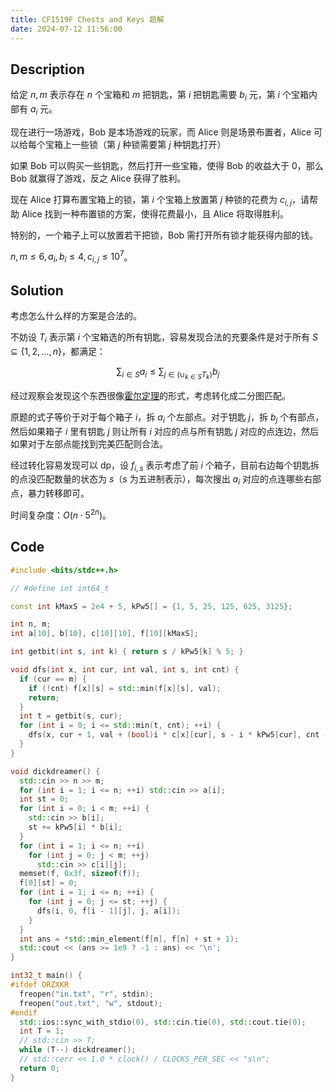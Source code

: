 ```yaml
---
title: CF1519F Chests and Keys 题解
date: 2024-07-12 11:56:00
---
```


## Description

给定 $n,m$ 表示存在 $n$ 个宝箱和 $m$ 把钥匙，第 $i$ 把钥匙需要 $b_i$ 元，第 $i$ 个宝箱内部有 $a_i$ 元。

现在进行一场游戏，Bob 是本场游戏的玩家，而 Alice 则是场景布置者，Alice 可以给每个宝箱上一些锁（第 $j$ 种锁需要第 $j$ 种钥匙打开）

如果 Bob 可以购买一些钥匙，然后打开一些宝箱，使得 Bob 的收益大于 $0$，那么 Bob 就赢得了游戏，反之 Alice 获得了胜利。

现在 Alice 打算布置宝箱上的锁，第 $i$ 个宝箱上放置第 $j$ 种锁的花费为 $c_{i,j}$，请帮助 Alice 找到一种布置锁的方案，使得花费最小，且 Alice 将取得胜利。

特别的，一个箱子上可以放置若干把锁，Bob 需打开所有锁才能获得内部的钱。

$n,m\le 6,a_i,b_i\le 4,c_{i,j}\le 10^7$。

## Solution

考虑怎么什么样的方案是合法的。

不妨设 $T_i$ 表示第 $i$ 个宝箱选的所有钥匙，容易发现合法的充要条件是对于所有 $S\subseteq\{1,2,\ldots,n\}$，都满足：

$$
\sum_{i\in S}{a_i}\leq\sum_{j\in (\cup_{k\in S}{T_k})}b_j
$$

经过观察会发现这个东西很像[霍尔定理](https://zhuanlan.zhihu.com/p/460373184)的形式，考虑转化成二分图匹配。

原题的式子等价于对于每个箱子 $i$，拆 $a_i$ 个左部点。对于钥匙 $j$，拆 $b_j$ 个有部点，然后如果箱子 $i$ 里有钥匙 $j$ 则让所有 $i$ 对应的点与所有钥匙 $j$ 对应的点连边，然后如果对于左部点能找到完美匹配则合法。

经过转化容易发现可以 dp，设 $f_{i,s}$ 表示考虑了前 $i$ 个箱子，目前右边每个钥匙拆的点没匹配数量的状态为 $s$（$s$ 为五进制表示），每次搜出 $a_i$ 对应的点连哪些右部点，暴力转移即可。

时间复杂度：$O(n\cdot 5^{2n})$。

## Code

```cpp
#include <bits/stdc++.h>

// #define int int64_t

const int kMaxS = 2e4 + 5, kPw5[] = {1, 5, 25, 125, 625, 3125};

int n, m;
int a[10], b[10], c[10][10], f[10][kMaxS];

int getbit(int s, int k) { return s / kPw5[k] % 5; }

void dfs(int x, int cur, int val, int s, int cnt) {
  if (cur == m) {
    if (!cnt) f[x][s] = std::min(f[x][s], val);
    return;
  }
  int t = getbit(s, cur);
  for (int i = 0; i <= std::min(t, cnt); ++i) {
    dfs(x, cur + 1, val + (bool)i * c[x][cur], s - i * kPw5[cur], cnt - i);
  }
}

void dickdreamer() {
  std::cin >> n >> m;
  for (int i = 1; i <= n; ++i) std::cin >> a[i];
  int st = 0;
  for (int i = 0; i < m; ++i) {
    std::cin >> b[i];
    st += kPw5[i] * b[i];
  }
  for (int i = 1; i <= n; ++i)
    for (int j = 0; j < m; ++j)
      std::cin >> c[i][j];
  memset(f, 0x3f, sizeof(f));
  f[0][st] = 0;
  for (int i = 1; i <= n; ++i) {
    for (int j = 0; j <= st; ++j) {
      dfs(i, 0, f[i - 1][j], j, a[i]);
    }
  }
  int ans = *std::min_element(f[n], f[n] + st + 1);
  std::cout << (ans >= 1e9 ? -1 : ans) << '\n';
}

int32_t main() {
#ifdef ORZXKR
  freopen("in.txt", "r", stdin);
  freopen("out.txt", "w", stdout);
#endif
  std::ios::sync_with_stdio(0), std::cin.tie(0), std::cout.tie(0);
  int T = 1;
  // std::cin >> T;
  while (T--) dickdreamer();
  // std::cerr << 1.0 * clock() / CLOCKS_PER_SEC << "s\n";
  return 0;
}
```